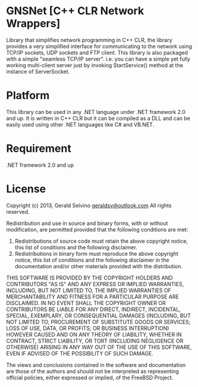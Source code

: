 GNSNet [C++ CLR Network Wrappers]
=====================================
Library that simplifies network programming in C++ CLR,
the library provides a very simplified interface for communicating to the 
network using TCP/IP sockets, UDP sockets and FTP client. 
This library is also packaged with a simple "seamless TCP/IP server". i.e. 
you can have a simple yet fully working multi-client server just by invoking 
StartService() method at the instance of ServerSocket.

Platform
============================
This library can be used in any .NET language under .NET framework 2.0 and up.
It is written in C++ CLR but it can be compiled as a DLL and can be easily used
using other .NET languages like C# and VB.NET.

Requirement
============================
.NET framework 2.0 and up

License
============================
Copyright (c) 2013, Gerald Selvino <geraldsv@outlook.com>
All rights reserved.

Redistribution and use in source and binary forms, with or without
modification, are permitted provided that the following conditions are met: 

1. Redistributions of source code must retain the above copyright notice, this
   list of conditions and the following disclaimer. 
2. Redistributions in binary form must reproduce the above copyright notice,
   this list of conditions and the following disclaimer in the documentation
   and/or other materials provided with the distribution. 

THIS SOFTWARE IS PROVIDED BY THE COPYRIGHT HOLDERS AND CONTRIBUTORS "AS IS" AND
ANY EXPRESS OR IMPLIED WARRANTIES, INCLUDING, BUT NOT LIMITED TO, THE IMPLIED
WARRANTIES OF MERCHANTABILITY AND FITNESS FOR A PARTICULAR PURPOSE ARE
DISCLAIMED. IN NO EVENT SHALL THE COPYRIGHT OWNER OR CONTRIBUTORS BE LIABLE FOR
ANY DIRECT, INDIRECT, INCIDENTAL, SPECIAL, EXEMPLARY, OR CONSEQUENTIAL DAMAGES
(INCLUDING, BUT NOT LIMITED TO, PROCUREMENT OF SUBSTITUTE GOODS OR SERVICES;
LOSS OF USE, DATA, OR PROFITS; OR BUSINESS INTERRUPTION) HOWEVER CAUSED AND
ON ANY THEORY OF LIABILITY, WHETHER IN CONTRACT, STRICT LIABILITY, OR TORT
(INCLUDING NEGLIGENCE OR OTHERWISE) ARISING IN ANY WAY OUT OF THE USE OF THIS
SOFTWARE, EVEN IF ADVISED OF THE POSSIBILITY OF SUCH DAMAGE.

The views and conclusions contained in the software and documentation are those
of the authors and should not be interpreted as representing official policies, 
either expressed or implied, of the FreeBSD Project.